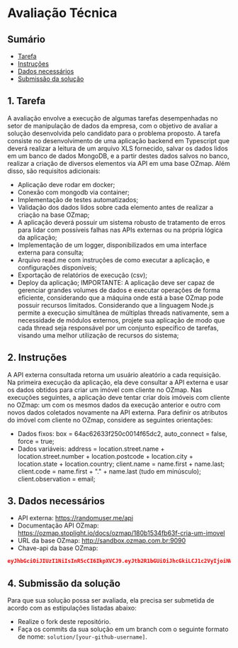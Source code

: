 # Avaliação Técnica

<a id="sumario"></a>
## Sumário

<!-- TOC -->
  * [Tarefa](#tarefa)
  * [Instruções](#instrucoes)
  * [Dados necessários](#dados)
  * [Submissão da solução](#submissao)
<!-- /TOC -->

<a id="tarefa"></a>
## 1. Tarefa

  A avaliação envolve a execução de algumas tarefas desempenhadas no setor de manipulação de dados da empresa, com o objetivo de avaliar a solução desenvolvida pelo candidato para o problema proposto. 
  A tarefa consiste no desenvolvimento de uma aplicação backend em Typescript que deverá realizar a leitura de um arquivo XLS fornecido, salvar os dados lidos em um banco de dados MongoDB, e a partir destes dados salvos no banco, realizar a criação de diversos elementos via API em uma base OZmap. Além disso, são requisitos adicionais:
 * Aplicação deve rodar em docker;
 * Conexão com mongodb via container;
 * Implementação de testes automatizados;
 * Validação dos dados lidos sobre cada elemento antes de realizar a criação na base OZmap;
 * A aplicação deverá possuir um sistema robusto de tratamento de erros para lidar com possíveis falhas nas APIs externas ou na própria lógica da aplicação;
 * Implementação de um logger, disponibilizados em uma interface externa para consulta;
 * Arquivo read.me com instruções de como executar a aplicação, e configurações disponíveis;
 * Exportação de relatórios de execução (csv);
 * Deploy da aplicação;
  IMPORTANTE: A aplicação deve ser capaz de gerenciar grandes volumes de dados e executar operações de forma eficiente, considerando que a máquina onde está a base OZmap pode possuir recursos limitados. Considerando que a linguagem Node.js permite a execução simultânea de múltiplas threads nativamente, sem a necessidade de módulos externos, projete sua aplicação de modo que cada thread seja responsável por um conjunto específico de tarefas, visando uma melhor utilização de recursos do sistema;
 
<a id="instrucoes"></a>
## 2. Instruções

 A API externa consultada retorna um usuário aleatório a cada requisição. Na primeira execução da aplicação, ela deve consultar a API externa e usar os dados obtidos para criar um imóvel com cliente no OZmap. Nas execuções seguintes, a aplicação deve tentar criar dois imóveis com cliente no OZmap: um com os mesmos dados da execução anterior e outro com novos dados coletados novamente na API externa. Para definir os atributos do imóvel com cliente no OZmap, considere as seguintes orientações:
 * Dados fixos: box = 64ac62633f250c0014f65dc2, auto_connect = false, force = true;
 * Dados variáveis:
   address = location.street.name + location.street.number + location.postcode + location.city + location.state + location.country;
   client.name = name.first + name.last;
   client.code = name.first + "." + name.last (tudo em minúsculo);
   client.observation = email;

<a id="dados"></a>
## 3. Dados necessários
* API externa: https://randomuser.me/api
* Documentação API OZmap: https://ozmap.stoplight.io/docs/ozmap/180b1534fb63f-cria-um-imovel
* URL da base OZmap: http://sandbox.ozmap.com.br:9090
* Chave-api da base OZmap:
```json
eyJhbGciOiJIUzI1NiIsInR5cCI6IkpXVCJ9.eyJtb2R1bGUiOiJhcGkiLCJ1c2VyIjoiNWQ5ZjNmYjgyMDAxNDEwMDA2NDdmNzY4IiwiY3JlYXRpb25EYXRlIjoiMjAyMy0wNy0xMFQxNTowMzoyOC4zOTBaIiwiaWF0IjoxNjg5MDAxNDA4fQ.rACa9_8wIp7FjbGHVEzvaQmtotsOvGnmQPf2Z1yMFw8
```

<a id="submissao"></a>
## 4. Submissão da solução

Para que sua solução possa ser avaliada, ela precisa ser submetida de acordo com as estipulações listadas abaixo:

* Realize o fork deste repositório.
* Faça os commits da sua solução em um branch com o seguinte formato de nome: `solution/[your-github-username]`.
